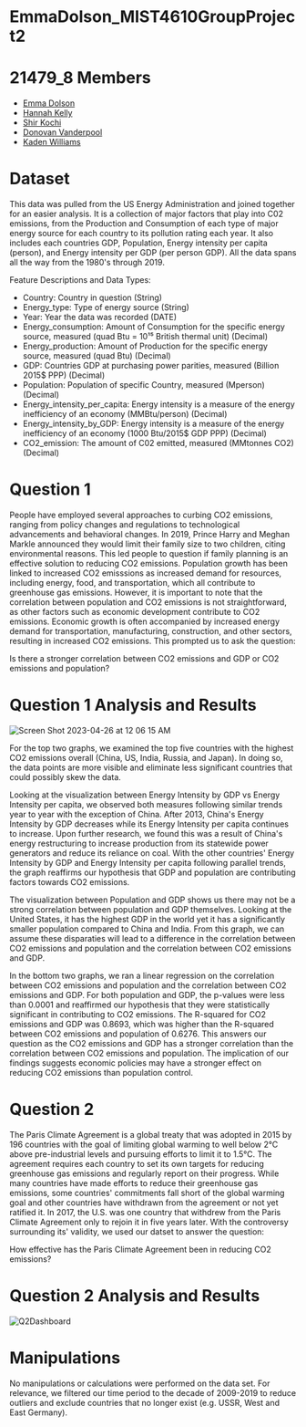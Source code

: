 # EmmaDolson_MIST4610GroupProject2

# 21479_8 Members
- [Emma Dolson](https://github.com/eld49325/EmmaDolson_MIST4610GroupProject2)
- [Hannah Kelly]()
- [Shir Kochi]()
- [Donovan Vanderpool]()
- [Kaden Williams]()

# Dataset
This data was pulled from the US Energy Administration and joined together for an easier analysis. It is a collection of major factors that play into C02 emissions, from the Production and Consumption of each type of major energy source for each country to its pollution rating each year. It also includes each countries GDP, Population, Energy intensity per capita (person), and Energy intensity per GDP (per person GDP). All the data spans all the way from the 1980's through 2019.

Feature Descriptions and Data Types:
- Country: Country in question (String)
- Energy_type: Type of energy source (String)
- Year: Year the data was recorded (DATE)
- Energy_consumption: Amount of Consumption for the specific energy source, measured (quad Btu = 10¹⁵ British thermal unit) (Decimal)
- Energy_production: Amount of Production for the specific energy source, measured (quad Btu) (Decimal)
- GDP: Countries GDP at purchasing power parities, measured (Billion 2015$ PPP) (Decimal)
- Population: Population of specific Country, measured (Mperson) (Decimal)
- Energy_intensity_per_capita: Energy intensity is a measure of the energy inefficiency of an economy (MMBtu/person) (Decimal)
- Energy_intensity_by_GDP: Energy intensity is a measure of the energy inefficiency of an economy (1000 Btu/2015$ GDP PPP) (Decimal)
- CO2_emission: The amount of C02 emitted, measured (MMtonnes CO2) (Decimal)

# Question 1
People have employed several approaches to curbing CO2 emissions, ranging from policy changes and regulations to technological advancements and behavioral changes. In 2019, Prince Harry and Meghan Markle announced they would limit their family size to two children, citing environmental reasons. This led people to question if family planning is an effective solution to reducing CO2 emissions. Population growth has been linked to increased CO2 emisssions as  increased demand for resources, including energy, food, and transportation, which all contribute to greenhouse gas emissions. However, it is important to note that the correlation between population and CO2 emissions is not straightforward, as other factors such as economic development contribute to CO2 emissions. Economic growth is often accompanied by increased energy demand for transportation, manufacturing, construction, and other sectors, resulting in increased CO2 emissions. This prompted us to ask the question:

Is there a stronger correlation between CO2 emissions and GDP or CO2 emissions and population? 

# Question 1 Analysis and Results
![Screen Shot 2023-04-26 at 12 06 15 AM](https://user-images.githubusercontent.com/128401988/234467370-adc7c351-58fd-4da2-9656-9ade049310af.png)

For the top two graphs, we examined the top five countries with the highest CO2 emissions overall (China, US, India, Russia, and Japan). In doing so, the data points are more visible and eliminate less significant countries that could possibly skew the data. 

Looking at the visualization between Energy Intensity by GDP vs Energy Intensity per capita, we observed both measures following similar trends year to year with the exception of China. After 2013, China's Energy Intensity by GDP decreases while its Energy Intensity per capita continues to increase. Upon further research, we found this was a result of China's energy restructuring to increase production from its statewide power generators and reduce its reliance on coal. With the other countries' Energy Intensity by GDP and Energy Intensity per capita following parallel trends, the graph reaffirms our hypothesis that GDP and population are contributing factors towards CO2 emissions.

The visualization between Population and GDP shows us there may not be a strong correlation between population and GDP themselves. Looking at the United States, it has the highest GDP in the world yet it has a significantly smaller population compared to China and India. From this graph, we can assume these disparaties will lead to a difference in the correlation between CO2 emissions and population and the correlation between CO2 emissions and GDP.

In the bottom two graphs, we ran a linear regression on the correlation between CO2 emissions and population and the correlation between CO2 emissions and GDP. For both population and GDP, the p-values were less than 0.0001  and reaffirmed our hypothesis that they were statistically significant in contributing to CO2 emissions. The R-squared for CO2 emissions and GDP was 0.8693, which was higher than the R-squared between CO2 emissions and population of 0.6276. This answers our question as the CO2 emissions and GDP has a stronger correlation than the correlation between CO2 emissions and population. The implication of our findings suggests economic policies may have a stronger effect on reducing CO2 emissions than population control.

# Question 2 
The Paris Climate Agreement is a global treaty that was adopted in 2015 by 196 countries with the goal of limiting global warming to well below 2°C above pre-industrial levels and pursuing efforts to limit it to 1.5°C. The agreement requires each country to set its own targets for reducing greenhouse gas emissions and regularly report on their progress. While many countries have made efforts to reduce their greenhouse gas emissions, some countries' commitments fall short of the global warming goal and other countries have withdrawn from the agreement or not yet ratified it. In 2017, the U.S. was one country that withdrew from the Paris Climate Agreement only to rejoin it in five years later. With the controversy surrounding its' validity, we used our datset to answer the question:

How effective has the Paris Climate Agreement been in reducing CO2 emissions?

# Question 2 Analysis and Results
![Q2Dashboard](https://user-images.githubusercontent.com/128401988/234465683-88a8636a-5fde-4411-835d-14cca78895ab.png)

# Manipulations
No manipulations or calculations were performed on the data set. For relevance, we filtered our time period to the decade of 2009-2019 to reduce outliers and exclude countries that no longer exist (e.g. USSR, West and East Germany).
